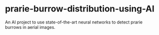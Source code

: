 # prarie-burrow-distribution-using-AI
An AI project to use state-of-the-art neural networks to detect prarie burrows in aerial images.
